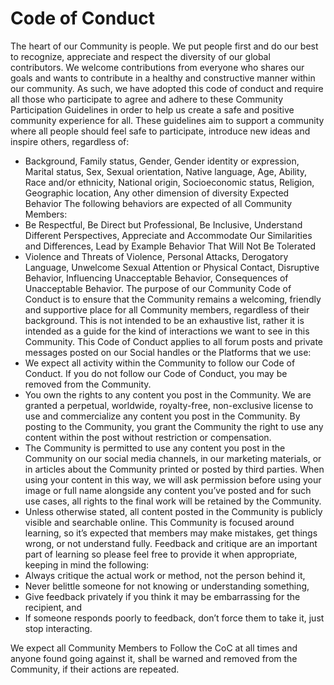 # Code of Conduct

The heart of our Community is people. We put people first and do our best to recognize, appreciate and respect the diversity of our global contributors. We welcome contributions from everyone who shares our goals and wants to contribute in a healthy and constructive manner within our community. As such, we have adopted this code of conduct and require all those who participate to agree and adhere to these Community Participation Guidelines in order to help us create a safe and positive community experience for all.
   These guidelines aim to support a community where all people should feel safe to participate, introduce new ideas and inspire others, regardless of:
   - Background, Family status, Gender, Gender identity or expression, Marital status, Sex, Sexual orientation, Native language, Age, Ability, Race and/or ethnicity, National origin, Socioeconomic status, Religion, Geographic location, Any other dimension of diversity
   Expected Behavior
   The following behaviors are expected of all Community Members:
   - Be Respectful, Be Direct but Professional, Be Inclusive, Understand Different Perspectives, Appreciate and Accommodate Our Similarities and Differences, Lead by Example
   Behavior That Will Not Be Tolerated
   - Violence and Threats of Violence, Personal Attacks, Derogatory Language, Unwelcome Sexual Attention or Physical Contact, Disruptive Behavior, Influencing Unacceptable Behavior, Consequences of Unacceptable Behavior.
   The purpose of our Community Code of Conduct is to ensure that the Community remains a welcoming, friendly and supportive place for all Community members, regardless of their background. This is not intended to be an exhaustive list, rather it is intended as a guide for the kind of interactions we want to see in this Community.
   This Code of Conduct applies to all forum posts and private messages posted on our Social handles or the Platforms that we use:
   - We expect all activity within the Community to follow our Code of Conduct. If you do not follow our Code of Conduct, you may be removed from the Community.
   - You own the rights to any content you post in the Community. We are granted a perpetual, worldwide, royalty-free, non-exclusive license to use and commercialize any content you post in the Community. By posting to the Community, you grant the Community the right to use any content within the post without restriction or compensation.
   - The Community is permitted to use any content you post in the Community on our social media channels, in our marketing materials, or in articles about the Community printed or posted by third parties. When using your content in this way, we will ask permission before using your image or full name alongside any content you’ve posted and for such use cases, all rights to the final work will be retained by the Community.
   - Unless otherwise stated, all content posted in the Community is publicly visible and searchable online.
   This Community is focused around learning, so it’s expected that members may make mistakes, get things wrong, or not understand fully. Feedback and critique are an important part of learning so please feel free to provide it when appropriate, keeping in mind the following:
   - Always critique the actual work or method, not the person behind it,
   - Never belittle someone for not knowing or understanding something,
   - Give feedback privately if you think it may be embarrassing for the recipient, and
   - If someone responds poorly to feedback, don’t force them to take it, just stop interacting.

We expect all Community Members to Follow the CoC at all times and anyone found going against it, shall be warned and removed from the Community, if their actions are repeated.
